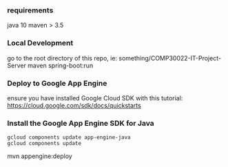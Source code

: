 ### requirements
java 10
maven > 3.5

### Local Development
go to the root directory of this repo, ie: something/COMP30022-IT-Project-Server
maven spring-boot:run

### Deploy to Google App Engine
ensure you have installed Google Cloud SDK with this tutorial:
https://cloud.google.com/sdk/docs/quickstarts

### Install the Google App Engine SDK for Java

```
gcloud components update app-engine-java
gcloud components update
```

mvn appengine:deploy